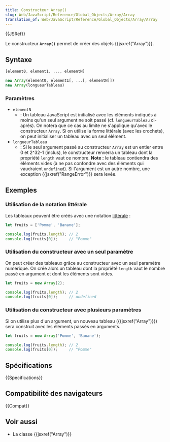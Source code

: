 ```yaml
---
title: Constructeur Array()
slug: Web/JavaScript/Reference/Global_Objects/Array/Array
translation_of: Web/JavaScript/Reference/Global_Objects/Array/Array
---
```


{{JSRef}}

Le constructeur **`Array()`** permet de créer des objets {{jsxref("Array")}}.

## Syntaxe

```js
[element0, element1, ..., elementN]

new Array(element0, element1[, ...[, elementN]])
new Array(longueurTableau)
```

### Paramètres

- `elementN`
  - : Un tableau JavaScript est initialisé avec les éléments indiqués à moins qu'un seul argument ne soit passé (cf. `longueurTableau` ci-après). On notera que ce cas au limite ne s'applique qu'avec le constructeur `Array`. Si on utilise la forme littérale (avec les crochets), on peut initialiser un tableau avec un seul élément.
- `longueurTableau`
  - : Si le seul argument passé au constructeur `Array` est un entier entre 0 et 2^32-1 (inclus), le constructeur renverra un tableau dont la propriété `length` vaut ce nombre. **Note :** le tableau contiendra des éléments vides (à ne pas confondre avec des éléments qui vaudraient `undefined`). Si l'argument est un autre nombre, une exception {{jsxref("RangeError")}} sera levée.

## Exemples

### Utilisation de la notation littérale

Les tableaux peuvent être créés avec une notation [littérale](/fr/docs/Web/JavaScript/Reference/Grammaire_lexicale#Littéraux_de_tableaux) :

```js
let fruits = ['Pomme', 'Banane'];

console.log(fruits.length); // 2
console.log(fruits[0]);     // "Pomme"
```

### Utilisation du constructeur avec un seul paramètre

On peut créer des tableaux grâce au constructeur avec un seul paramètre numérique. On crée alors un tableau dont la propriété `length` vaut le nombre passé en argument et dont les éléments sont vides.

```js
let fruits = new Array(2);

console.log(fruits.length); // 2
console.log(fruits[0]);     // undefined
```

### Utilisation du constructeur avec plusieurs paramètres

Si on utilise plus d'un argument, un nouveau tableau ({{jsxref("Array")}}) sera construit avec les éléments passés en arguments.

```js
let fruits = new Array('Pomme', 'Banane');

console.log(fruits.length); // 2
console.log(fruits[0]);     // "Pomme"
```

## Spécifications

{{Specifications}}

## Compatibilité des navigateurs

{{Compat}}

## Voir aussi

- La classe {{jsxref("Array")}}
